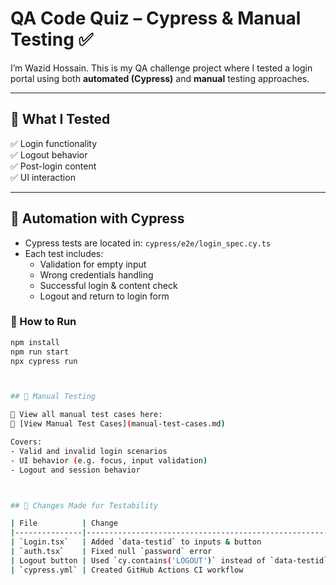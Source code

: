 # QA Code Quiz – Cypress & Manual Testing ✅

I’m Wazid Hossain. This is my QA challenge project where I tested a login portal using both **automated (Cypress)** and **manual** testing approaches.

---

## 🔧 What I Tested

✅ Login functionality   
✅ Logout behavior  
✅ Post-login content  
✅ UI interaction

---

## 🚀 Automation with Cypress

- Cypress tests are located in: `cypress/e2e/login_spec.cy.ts`
- Each test includes:
  - Validation for empty input
  - Wrong credentials handling
  - Successful login & content check
  - Logout and return to login form

### 🧪 How to Run

```bash
npm install
npm run start
npx cypress run



## 📄 Manual Testing

🧪 View all manual test cases here:  
📄 [View Manual Test Cases](manual-test-cases.md)

Covers:
- Valid and invalid login scenarios
- UI behavior (e.g. focus, input validation)
- Logout and session behavior



## 🔁 Changes Made for Testability

| File          | Change                                                | Why                                           |
|---------------|--------------------------------------------------------|-----------------------------------------------|
| `Login.tsx`   | Added `data-testid` to inputs & button                 | Makes them selectable in Cypress              |
| `auth.tsx`    | Fixed null `password` error                            | Prevents app crash on login attempt           |
| Logout button | Used `cy.contains('LOGOUT')` instead of `data-testid` | It didn’t originally have a `data-testid`     |
| `cypress.yml` | Created GitHub Actions CI workflow                     | Automates testing on push / pull request      |


